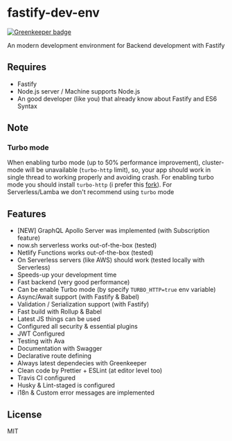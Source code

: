 # fastify-dev-env

[![Greenkeeper badge](https://badges.greenkeeper.io/dalisoft/fastify-dev-env.svg)](https://greenkeeper.io/)

An modern development environment for Backend development with Fastify

## Requires

- Fastify
- Node.js server / Machine supports Node.js
- An good developer (like you) that already know about Fastify and ES6 Syntax

## Note

### Turbo mode

When enabling turbo mode (up to 50% performance improvement), cluster-mode will be unavailable (`turbo-http` limit), so, your app should work in single thread to working properly and avoiding crash.
For enabling turbo mode you should install `turbo-http` (i prefer this [fork](github:tinchoz49/turbo-http)).
For Serverless/Lamba we don't recommend using `turbo` mode

## Features

- [NEW] GraphQL Apollo Server was implemented (with Subscription feature)
- now.sh serverless works out-of-the-box (tested)
- Netlify Functions works out-of-the-box (tested)
- On Serverless servers (like AWS) should work (tested locally with Serverless)
- Speeds-up your development time
- Fast backend (very good performance)
- Can be enable Turbo mode (by specify `TURBO_HTTP=true` env variable)
- Async/Await support (with Fastify & Babel)
- Validation / Serialization support (with Fastify)
- Fast build with Rollup & Babel
- Latest JS things can be used
- Configured all security & essential plugins
- JWT Configured
- Testing with Ava
- Documentation with Swagger
- Declarative route defining
- Always latest dependecies with Greenkeeper
- Clean code by Prettier + ESLint (at editor level too)
- Travis CI configured
- Husky & Lint-staged is configured
- i18n & Custom error messages are implemented

## License

MIT
